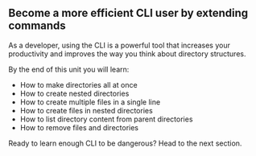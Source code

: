 ## Become a more efficient CLI user by extending commands

As a developer, using the CLI is a powerful tool that increases your productivity and improves the way you think about directory structures.

By the end of this unit you will learn:

- How to make directories all at once
- How to create nested directories
- How to create multiple files in a single line
- How to create files in nested directories
- How to list directory content from parent directories
- How to remove files and directories

Ready to learn enough CLI to be dangerous? Head to the next section.